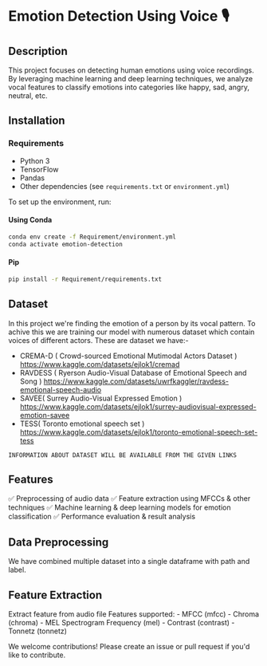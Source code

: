 # Emotion Detection Using Voice 🎙️

## Description 

This project focuses on detecting human emotions using voice recordings. By leveraging machine learning and deep learning techniques, we analyze vocal features to classify emotions into categories like happy, sad, angry, neutral, etc.

## Installation

### Requirements
- Python 3  
- TensorFlow  
- Pandas  
- Other dependencies (see `requirements.txt` or `environment.yml`)  

To set up the environment, run:

#### Using Conda
```bash
conda env create -f Requirement/environment.yml
conda activate emotion-detection
```
#### Pip
```bash
pip install -r Requirement/requirements.txt 
```


## Dataset
In this project we're finding the emotion of a person by its vocal pattern. To achive this we are training our model with numerous dataset which contain voices of different actors. These are dataset we have:-
* CREMA-D ( Crowd-sourced Emotional Mutimodal Actors Dataset )
  https://www.kaggle.com/datasets/ejlok1/cremad
* RAVDESS ( Ryerson Audio-Visual Database of Emotional Speech and Song  )
    https://www.kaggle.com/datasets/uwrfkaggler/ravdess-emotional-speech-audio
* SAVEE( Surrey Audio-Visual Expressed Emotion )
  https://www.kaggle.com/datasets/ejlok1/surrey-audiovisual-expressed-emotion-savee
* TESS( Toronto emotional speech set )
  https://www.kaggle.com/datasets/ejlok1/toronto-emotional-speech-set-tess

`INFORMATION ABOUT DATASET WILL BE AVAILABLE FROM THE GIVEN LINKS`

## Features
✅ Preprocessing of audio data
✅ Feature extraction using MFCCs & other techniques
✅ Machine learning & deep learning models for emotion classification
✅ Performance evaluation & result analysis


## Data Preprocessing 

We have combined multiple dataset into a single dataframe with path and label.



## Feature Extraction
Extract feature from audio file 
        Features supported:
            - MFCC (mfcc)
            - Chroma (chroma)
            - MEL Spectrogram Frequency (mel)
            - Contrast (contrast)
            - Tonnetz (tonnetz)



We welcome contributions! Please create an issue or pull request if you'd like to contribute.